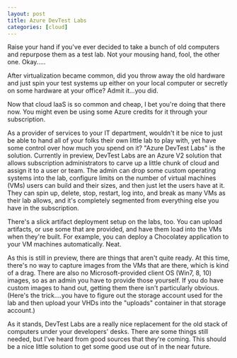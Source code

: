 ```yaml
---
layout: post
title: Azure DevTest Labs
categories: [cloud]
---
```


Raise your hand if you've ever decided to take a bunch of old computers and repurpose them as a test lab. Not your mousing hand, fool, the other one.   Okay.....

After virtualization became common, did you throw away the old hardware and just spin your test systems up either on your local computer or secretly on some hardware at your office?  Admit it...you did.

Now that cloud IaaS is so common and cheap, I bet you're doing that there now. You might even be using some Azure credits for it through your subscription.

As a provider of services to your IT department, wouldn't it be nice to just be able to hand all of your folks their own little lab to play with, yet have some control over how much you spend on it?  "Azure DevTest Labs" is the solution.  Currently in preview, DevTest Labs are an Azure V2 solution that allows subscription administrators to carve up a little chunk of cloud and assign it to a user or team.  The admin can drop some custom operating systems into the lab, configure limits on the number of virtual machines (VMs) users can build and their sizes, and then just let the users have at it.   They can spin up, delete, stop, restart, log into, and break as many VMs as their lab allows, and it's completely segmented from everything else you have in the subscription.

There's a slick artifact deployment setup on the labs, too.  You can upload artifacts, or use some that are provided, and have them load into the VMs when they're built.  For example, you can deploy a Chocolatey application to your VM machines automatically.  Neat.

As this is still in preview, there are things that aren't quite ready.  At this time, there's no way to capture images from the VMs that are there, which is kind of a drag. There are also no Microsoft-provided client OS (Win7, 8, 10) images, so as an admin you have to provide those yourself.   If you do have custom images to hand out, getting them there isn't particularly obvious.  (Here's the trick....you have to figure out the storage account used for the lab and then upload your VHDs into the "uploads" container in that storage account.)

As it stands, DevTest Labs are a really nice replacement for the old stack of computers under your developers' desks.  There are some things still needed, but I've heard from good sources that they're coming.  This should be a nice little solution to get some good use out of in the near future.